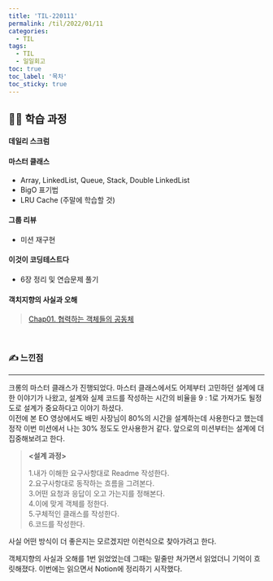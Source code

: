 ```yaml
---
title: 'TIL-220111'
permalink: /til/2022/01/11
categories:
  - TIL
tags:
  - TIL
  - 일일회고
toc: true
toc_label: '목차'
toc_sticky: true
---
```


<!--more-->

## 👨‍💻 학습 과정

#### 데일리 스크럼

#### 마스터 클래스

- Array, LinkedList, Queue, Stack, Double LinkedList
- BigO 표기법
- LRU Cache (주말에 학습할 것)

#### 그룹 리뷰

- 미션 재구현

#### 이것이 코딩테스트다

- 6장 정리 및 연습문제 풀기

#### 객치지향의 사실과 오해

> [Chap01. 협력하는 객체들의 공동체](https://kale02.notion.site/1-33646560c787493898e3665845717167)

<br>

### ✍ 느낀점

---

크롱의 마스터 클래스가 진행되었다. 마스터 클래스에서도 어제부터 고민하던 설계에 대한 이야기가 나왔고, 설계와 실제 코드를 작성하는 시간의 비율을 9 : 1로 가져가도 될정도로 설계가 중요하다고 이야기 하셨다.  
 이전에 본 EO 영상에서도 배민 사장님이 80%의 시간을 설계하는데 사용한다고 했는데 정작 이번 미션에서 나는 30% 정도도 안사용한거 같다. 앞으로의 미션부터는 설계에 더 집중해보려고 한다.

> **<설계 과정>**
>
> 1.내가 이해한 요구사항대로 Readme 작성한다.  
> 2.요구사항대로 동작하는 흐름을 그려본다.  
> 3.어떤 요청과 응답이 오고 가는지를 정해본다.  
> 4.이에 맞게 객체를 정한다.  
> 5.구체적인 클래스를 작성한다.  
> 6.코드를 작성한다.

사실 어떤 방식이 더 좋은지는 모르겠지만 이런식으로 찾아가려고 한다.

객체지향의 사실과 오해를 1번 읽었었는데 그때는 밑줄만 쳐가면서 읽었더니 기억이 흐릿해졌다. 이번에는 읽으면서 Notion에 정리하기 시작했다.
